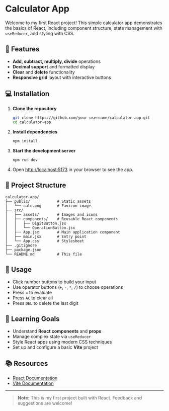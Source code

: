 # Calculator App

Welcome to my first React project! This simple calculator app demonstrates the basics of React, including component structure, state management with `useReducer`, and styling with CSS.

## 🚀 Features

* **Add, subtract, multiply, divide** operations
* **Decimal support** and formatted display
* **Clear** and **delete** functionality
* **Responsive grid** layout with interactive buttons

## 💻 Installation

1. **Clone the repository**

   ```bash
   git clone https://github.com/your-username/calculator-app.git
   cd calculator-app
   ```
2. **Install dependencies**

   ```bash
   npm install
   ```
3. **Start the development server**

   ```bash
   npm run dev
   ```
4. Open [http://localhost:5173](http://localhost:5173) in your browser to see the app.

## 🧩 Project Structure

```
calculator-app/
├── public/            # Static assets
│   └── calc.png       # Favicon image
├── src/
│   ├── assets/        # Images and icons
│   ├── components/    # Reusable React components
│   │   ├── DigitButton.jsx
│   │   └── OperationButton.jsx
│   ├── App.jsx        # Main application component
│   ├── main.jsx       # Entry point
│   └── App.css        # Stylesheet
├── .gitignore
├── package.json
└── README.md          # This file
```

## 📖 Usage

* Click number buttons to build your input
* Use operator buttons (`+`, `-`, `*`, `/`) to choose operations
* Press `=` to evaluate
* Press `AC` to clear all
* Press `DEL` to delete the last digit

## 🎯 Learning Goals

* Understand **React components** and **props**
* Manage complex state via `useReducer`
* Style React apps using modern CSS techniques
* Set up and configure a basic **Vite** project

## 📚 Resources

* [React Documentation](https://reactjs.org/docs/getting-started.html)
* [Vite Documentation](https://vitejs.dev/guide/)

---

> **Note:** This is my first project built with React. Feedback and suggestions are welcome!
